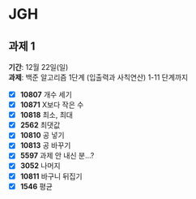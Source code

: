 # JGH
## 과제 1

**기간**: 12월 22일(일)  
**과제**: 백준 알고리즘 1단계 (입출력과 사칙연산) 1-11 단계까지  
- [x] **10807** 개수 세기  
- [x] **10871** X보다 작은 수  
- [x] **10818** 최소, 최대  
- [x] **2562** 최댓값  
- [x] **10810** 공 넣기  
- [x] **10813** 공 바꾸기  
- [x] **5597** 과제 안 내신 분...?  
- [x] **3052** 나머지  
- [x] **10811** 바구니 뒤집기  
- [x] **1546** 평균 
